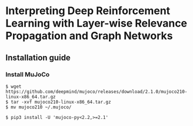 # Interpreting Deep Reinforcement Learning with Layer-wise Relevance Propagation and Graph Networks

## Installation guide
### Install MuJoCo
```
$ wget https://github.com/deepmind/mujoco/releases/download/2.1.0/mujoco210-linux-x86_64.tar.gz
$ tar -xvf mujoco210-linux-x86_64.tar.gz
$ mv mujoco210 ~/.mujoco/
```

```
$ pip3 install -U 'mujoco-py<2.2,>=2.1'
```
